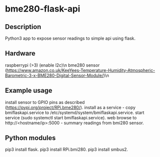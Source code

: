 # bme280-flask-api

Description
-----------
Python3 app to expose sensor readings to simple api using flask.

Hardware
-------------
raspberrypi (>3) (enable l2c)\n
bme280 sensor (https://www.amazon.co.uk/KeeYees-Temperature-Humidity-Atmospheric-Barometric-3-x-BME280-Digital-Sensor-Module/)\n

Example usage
-------------
install sensor to GPIO pins as described (https://pypi.org/project/RPi.bme280/).
install as a service - copy bmiflaskapi.service to /etc/systemd/system/bmiflaskapi.service.
start service (sudo systemctl start bmiflaskapi.service).
web browse to http://<hostname/ip>:5000 - summary readings from bmi280 sensor.

Python modules
-------------
pip3 install flask.
pip3 install RPi.bmi280.
pip3 install smbus2.
